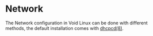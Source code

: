 # Network

The Network configuration in Void Linux can be done with different methods, the
default installation comes with [dhcpcd(8)](https://man.voidlinux.org/dhcpcd.8).
